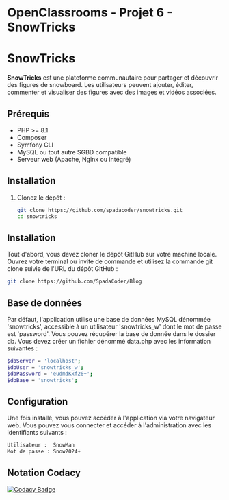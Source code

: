 # OpenClassrooms - Projet 6 - SnowTricks

# SnowTricks

**SnowTricks** est une plateforme communautaire pour partager et découvrir des figures de snowboard. Les utilisateurs peuvent ajouter, éditer, commenter et visualiser des figures avec des images et vidéos associées.

## Prérequis

- PHP >= 8.1
- Composer
- Symfony CLI
- MySQL ou tout autre SGBD compatible
- Serveur web (Apache, Nginx ou intégré)

## Installation

1. Clonez le dépôt :
   ```bash
   git clone https://github.com/spadacoder/snowtricks.git
   cd snowtricks


## Installation
Tout d'abord, vous devez cloner le dépôt GitHub sur votre machine locale.
Ouvrez votre terminal ou invite de commande et utilisez la commande git clone suivie de l'URL du dépôt GitHub :
```bash
git clone https://github.com/SpadaCoder/Blog
```

## Base de données
Par défaut, l'application utilise une base de données MySQL dénommée 'snowtricks', accessible à un utilisateur 'snowtricks_w' dont le mot de passe est 'password'.
Vous pouvez récupérer la base de donnée dans le dossier db.
Vous devez créer un fichier dénommé data.php avec les information suivantes :
```bash
$dbServer = 'localhost';
$dbUser = 'snowtricks_w';
$dbPassword = 'eudmdKxf26+';
$dbBase = 'snowtricks';
```

## Configuration
Une fois installé, vous pouvez accéder à l'application via votre navigateur web.
Vous pouvez vous connecter et accéder à l'administration avec les identifiants suivants :

```bash
Utilisateur :  SnowMan
Mot de passe : Snow2024+
```

## Notation Codacy
[![Codacy Badge](https://app.codacy.com/project/badge/Grade/eaa5205525b7415b90d70f6ac1de788b)](https://app.codacy.com/gh/SpadaCoder/snowtricks/dashboard?utm_source=gh&utm_medium=referral&utm_content=&utm_campaign=Badge_grade)
